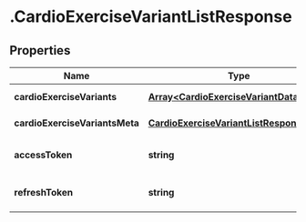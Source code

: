 # .CardioExerciseVariantListResponse

## Properties

Name | Type | Description | Notes
------------ | ------------- | ------------- | -------------
**cardioExerciseVariants** | [**Array&lt;CardioExerciseVariantData&gt;**](CardioExerciseVariantData.md) |  | [default to undefined]
**cardioExerciseVariantsMeta** | [**CardioExerciseVariantListResponseMeta**](CardioExerciseVariantListResponseMeta.md) |  | [default to undefined]
**accessToken** | **string** |  | [optional] [default to undefined]
**refreshToken** | **string** |  | [optional] [default to undefined]

